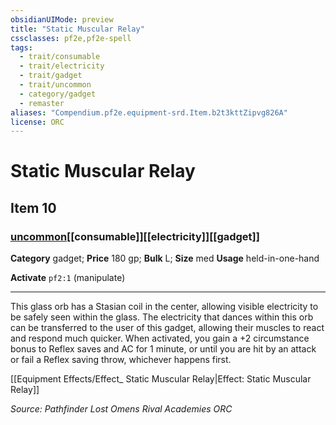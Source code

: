 ```yaml
---
obsidianUIMode: preview
title: "Static Muscular Relay"
cssclasses: pf2e,pf2e-spell
tags:
  - trait/consumable
  - trait/electricity
  - trait/gadget
  - trait/uncommon
  - category/gadget
  - remaster
aliases: "Compendium.pf2e.equipment-srd.Item.b2t3kttZipvg826A"
license: ORC
---
```

# Static Muscular Relay
## Item 10
### [uncommon](uncommon "Uncommon Rarity Trait")[[consumable]][[electricity]][[gadget]]

**Category** gadget; 
**Price** 180 gp; 
**Bulk** L; **Size** med
**Usage** held-in-one-hand

**Activate** `pf2:1` (manipulate)

* * *

This glass orb has a Stasian coil in the center, allowing visible electricity to be safely seen within the glass. The electricity that dances within this orb can be transferred to the user of this gadget, allowing their muscles to react and respond much quicker. When activated, you gain a +2 circumstance bonus to Reflex saves and AC for 1 minute, or until you are hit by an attack or fail a Reflex saving throw, whichever happens first.

[[Equipment Effects/Effect_ Static Muscular Relay|Effect: Static Muscular Relay]]

*Source: Pathfinder Lost Omens Rival Academies*
*ORC*